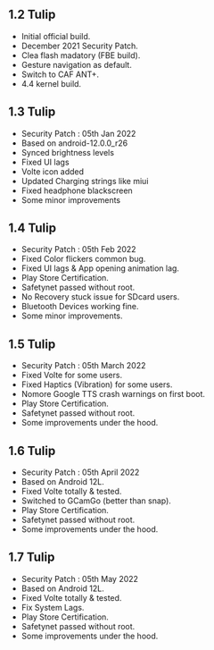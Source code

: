 ## 1.2 Tulip

- Initial official build.
- December 2021 Security Patch.
- Clea flash madatory (FBE build).
- Gesture navigation as default.
- Switch to CAF ANT+.
- 4.4 kernel build.

## 1.3 Tulip

- Security Patch : 05th Jan 2022
- Based on android-12.0.0_r26
- Synced brightness levels
- Fixed UI lags
- Volte icon added
- Updated Charging strings like miui
- Fixed headphone blackscreen
- Some minor improvements

## 1.4 Tulip

- Security Patch : 05th Feb 2022
- Fixed Color flickers common bug.
- Fixed UI lags & App opening animation lag.
- Play Store Certification.
- Safetynet passed without root.
- No Recovery stuck issue for SDcard users.
- Bluetooth Devices working fine.
- Some minor improvements.

## 1.5 Tulip

- Security Patch : 05th March 2022
- Fixed Volte for some users.
- Fixed Haptics (Vibration) for some users.
- Nomore Google TTS crash warnings on first boot.
- Play Store Certification.
- Safetynet passed without root.
- Some improvements under the hood.

## 1.6 Tulip

- Security Patch : 05th April 2022
- Based on Android 12L.
- Fixed Volte totally & tested.
- Switched to GCamGo (better than snap).
- Play Store Certification.
- Safetynet passed without root.
- Some improvements under the hood.

## 1.7 Tulip

- Security Patch : 05th May 2022
- Based on Android 12L.
- Fixed Volte totally & tested.
- Fix System Lags.
- Play Store Certification.
- Safetynet passed without root.
- Some improvements under the hood.
